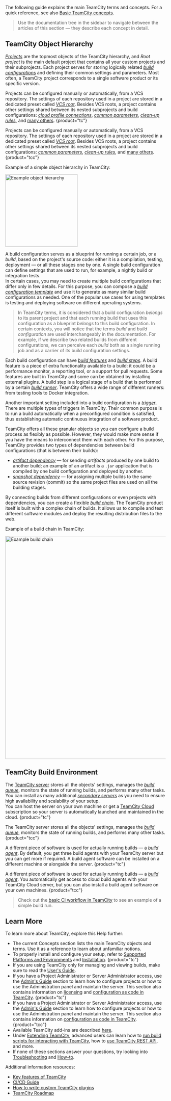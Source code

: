 [//]: # (title: Terms and Concepts)
[//]: # (auxiliary-id: Terms and Concepts;Introduction to TeamCity Terminology;Concepts)

The following guide explains the main TeamCity terms and concepts. For a quick reference, see also [Basic TeamCity concepts](continuous-integration-with-teamcity.md#Basic+TeamCity+concepts).

>Use the documentation tree in the sidebar to navigate between the articles of this section — they describe each concept in detail.

## TeamCity Object Hierarchy

_[Projects](project.md)_ are the topmost objects of the TeamCity hierarchy, and _Root project_ is the main default project that contains all your custom projects and their subprojects. Each project serves for storing logically related _[build configurations](managing-builds.md)_ and defining their common settings and parameters. Most often, a TeamCity project corresponds to a single software product or its specific version.

Projects can be configured manually or automatically, from a VCS repository. The settings of each repository used in a project are stored in a dedicated preset called _[VCS root](vcs-root.md)_. Besides VCS roots, a project contains other settings shared between its nested subprojects and build configurations: _[cloud profile connections](teamcity-integration-with-cloud-solutions.md)_, _[common parameters](levels-and-priority-of-build-parameters.md)_, _[clean-up rules](teamcity-data-clean-up.md)_, and [many others](creating-and-editing-projects.md).
{product="tc"}

Projects can be configured manually or automatically, from a VCS repository. The settings of each repository used in a project are stored in a dedicated preset called _[VCS root](vcs-root.md)_. Besides VCS roots, a project contains other settings shared between its nested subprojects and build configurations: _[common parameters](levels-and-priority-of-build-parameters.md)_, _[clean-up rules](teamcity-data-clean-up.md)_, and [many others](creating-and-editing-projects.md).
{product="tcc"}

Example of a simple object hierarchy in TeamCity:

<img src="ex-hierarchy.png" alt="Example object hierarchy" width="227"/>

A build configuration serves as a blueprint for running a certain job, or a _build_, based on the project's source code: either it is a compilation, testing, deployment — or all these stages one by one. A single build configuration can define settings that are used to run, for example, a nightly build or integration tests.   
In certain cases, you may need to create multiple build configurations that differ only in few details. For this purpose, you can compose a _[build configuration template](build-configuration-template.md)_ and use it to generate as many similar build configurations as needed. One of the popular use cases for using templates is testing and deploying software on different operating systems.

>In TeamCity terms, it is considered that a build configuration _belongs_ to its parent project and that each running build that uses this configuration as a blueprint _belongs_ to this build configuration. In certain contexts, you will notice that the terms _build_ and _build configuration_ are used interchangeably in the documentation. For example, if we describe two related builds from different configurations, we can perceive each _build_ both as a single running job and as a carrier of its build configuration settings.

Each build configuration can have _[build features](adding-build-features.md)_ and _[build steps](configuring-build-steps.md)_. A build feature is a piece of extra functionality available to a build: it could be a performance monitor, a reporting tool, or a support for pull requests. Some features are built in TeamCity and some can be obtained by installing external plugins. A build step is a logical stage of a build that is performed by a certain _[build runner](build-runner.md)_. TeamCity offers a wide range of different runners: from testing tools to Docker integration.

Another important setting included into a build configuration is a _[trigger](configuring-build-triggers.md)_. There are multiple types of triggers in TeamCity. Their common purpose is to run a build automatically when a preconfigured condition is satisfied, thus establishing automatic continuous integration of a software product.

TeamCity offers all these granular objects so you can configure a build process as flexibly as possible. However, they would make more sense if you have the means to interconnect them with each other. For this purpose, TeamCity provides two types of dependencies between build configurations (that is between their builds):
* _[artifact dependency](artifact-dependencies.md)_ — for sending _artifacts_ produced by one build to another build; an example of an artifact is a `.jar` application that is compiled by one build configuration and deployed by another.
* _[snapshot dependency](snapshot-dependencies.md)_ — for assigning multiple builds to the same source revision (commit) so the same project files are used on all the building stages.

By connecting builds from different configurations or even projects with dependencies, you can create a flexible _[build chain](build-chain.md)_. The TeamCity product itself is built with a complex chain of builds. It allows us to compile and test different software modules and deploy the resulting distribution files to the web.

Example of a build chain in TeamCity:

<img src="ex-build-chain.png" alt="Example build chain" width="700"/>

## TeamCity Build Environment

The [TeamCity server](install-and-start-teamcity-server.md) stores all the objects' settings, manages the _[build queue](working-with-build-queue.md)_, monitors the state of running builds, and performs many other tasks. You can install as many additional _[secondary servers](multinode-setup.md)_ as you need to ensure high availability and scalability of your setup.   
You can host the server on your own machine or get a [TeamCity Cloud](https://www.jetbrains.com/teamcity/cloud/) subscription so your server is automatically launched and maintained in the cloud.
{product="tc"}

The TeamCity server stores all the objects' settings, manages the _[build queue](working-with-build-queue.md)_, monitors the state of running builds, and performs many other tasks.
{product="tcc"}

A different piece of software is used for actually running builds — a _[build agent](build-agent.md)_. By default, you get three build agents with your TeamCity server but you can get more if required. A build agent software can be installed on a different machine or alongside the server.
{product="tc"}

A different piece of software is used for actually running builds — a _[build agent](build-agent.md)_. You automatically get access to cloud build agents with your TeamCity Cloud server, but you can also install a build agent software on your own machines.
{product="tcc"}

>Check out the [basic CI workflow in TeamCity](continuous-integration-with-teamcity.md#Basic+CI+Workflow+in+TeamCity) to see an example of a simple build run.

## Learn More

To learn more about TeamCity, explore this Help further:
* The current Concepts section lists the main TeamCity objects and terms. Use it as a reference to learn about unfamiliar notions.
* To properly install and configure your setup, refer to [Supported Platforms and Environments](supported-platforms-and-environments.md) and [Installation](install-and-start-teamcity-server.md).
{product="tc"}
* If you are using TeamCity only for managing and viewing builds, make sure to read the [User's Guide](user-s-guide.md).
* If you have a Project Administrator or Server Administrator access, use the [Admin's Guide](administrator-s-guide.md) section to learn how to configure projects or how to use the Administration panel and maintain the server. This section also contains information on [licensing](licensing-policy.md) and [configuration as code in TeamCity](kotlin-dsl.md).
{product="tc"}
* If you have a Project Administrator or Server Administrator access, use the [Admin's Guide](administrator-s-guide.md) section to learn how to configure projects or how to use the Administration panel and maintain the server. This section also contains information on [configuration as code in TeamCity](kotlin-dsl.md).
{product="tcc"}
* Available TeamCity add-ins are described [here](installing-tools.md).
* Under [Extending TeamCity](extending-teamcity.md), advanced users can learn how to [run build scripts for interacting with TeamCity](build-script-interaction-with-teamcity.md), how to [use TeamCity REST API](https://www.jetbrains.com/help/teamcity/rest/teamcity-rest-api-documentation.html), and more.
* If none of these sections answer your questions, try looking into [Troubleshooting](troubleshooting.md) and [How-to](how-to.md).

Additional information resources:

* [Key features of TeamCity](https://www.jetbrains.com/teamcity/features/)
* [CI/CD Guide](https://www.jetbrains.com/teamcity/ci-cd-guide/)
* [How to write custom TeamCity plugins](https://plugins.jetbrains.com/docs/teamcity/developing-teamcity-plugins.html)
* [TeamCity Roadmap](https://www.jetbrains.com/teamcity/roadmap/)
